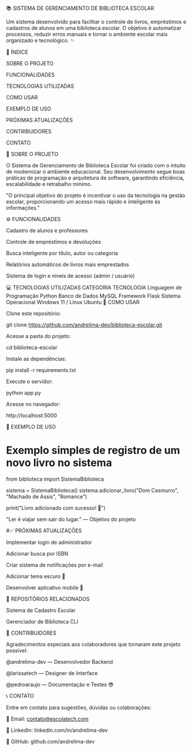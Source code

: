 📚 SISTEMA DE GERENCIAMENTO DE BIBLIOTECA ESCOLAR

Um sistema desenvolvido para facilitar o controle de livros, empréstimos e cadastros de alunos em uma biblioteca escolar.
O objetivo é automatizar processos, reduzir erros manuais e tornar o ambiente escolar mais organizado e tecnológico. ✨

🧭 ÍNDICE

SOBRE O PROJETO

FUNCIONALIDADES

TECNOLOGIAS UTILIZADAS

COMO USAR

EXEMPLO DE USO

PRÓXIMAS ATUALIZAÇÕES

CONTRIBUIDORES

CONTATO

🏫 SOBRE O PROJETO

O Sistema de Gerenciamento de Biblioteca Escolar foi criado com o intuito de modernizar o ambiente educacional.
Seu desenvolvimento segue boas práticas de programação e arquitetura de software, garantindo eficiência, escalabilidade e retrabalho mínimo.

"O principal objetivo do projeto é incentivar o uso da tecnologia na gestão escolar, proporcionando um acesso mais rápido e inteligente às informações."

⚙️ FUNCIONALIDADES

Cadastro de alunos e professores

Controle de empréstimos e devoluções

Busca inteligente por título, autor ou categoria

Relatórios automáticos de livros mais emprestados

Sistema de login e níveis de acesso (admin / usuário)

💻 TECNOLOGIAS UTILIZADAS
CATEGORIA	TECNOLOGIA
Linguagem de Programação	Python
Banco de Dados	MySQL
Framework	Flask
Sistema Operacional	Windows 11 / Linux Ubuntu
🚀 COMO USAR

Clone este repositório:

git clone https://github.com/andrelima-dev/biblioteca-escolar.git


Acesse a pasta do projeto:

cd biblioteca-escolar


Instale as dependências:

pip install -r requirements.txt


Execute o servidor:

python app.py


Acesse no navegador:

http://localhost:5000

🧩 EXEMPLO DE USO
# Exemplo simples de registro de um novo livro no sistema

from biblioteca import SistemaBiblioteca

sistema = SistemaBiblioteca()
sistema.adicionar_livro("Dom Casmurro", "Machado de Assis", "Romance")

print("Livro adicionado com sucesso! 📘")


"Ler é viajar sem sair do lugar." — Objetivo do projeto

#✅ PRÓXIMAS ATUALIZAÇÕES

 Implementar login de administrador

 Adicionar busca por ISBN

 Criar sistema de notificações por e-mail

 Adicionar tema escuro 🌙

 Desenvolver aplicativo mobile 📱

🔗 REPOSITÓRIOS RELACIONADOS

Sistema de Cadastro Escolar

Gerenciador de Biblioteca CLI

👥 CONTRIBUIDORES

Agradecimentos especiais aos colaboradores que tornaram este projeto possível:

@andrelima-dev — Desenvolvedor Backend

@larissatech — Designer de Interface

@pedroaraujo — Documentação e Testes 😎

📞 CONTATO

Entre em contato para sugestões, dúvidas ou colaborações:

📧 Email: contato@escolatech.com

💼 LinkedIn: linkedin.com/in/andrelima-dev

🐙 GitHub: github.com/andrelima-dev
